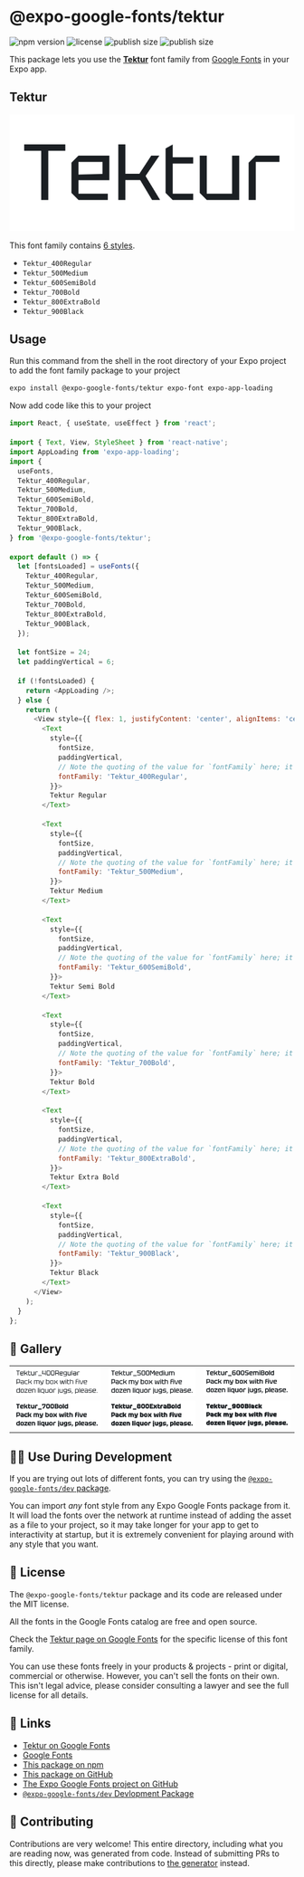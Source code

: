 # @expo-google-fonts/tektur

![npm version](https://flat.badgen.net/npm/v/@expo-google-fonts/tektur)
![license](https://flat.badgen.net/github/license/expo/google-fonts)
![publish size](https://flat.badgen.net/packagephobia/install/@expo-google-fonts/tektur)
![publish size](https://flat.badgen.net/packagephobia/publish/@expo-google-fonts/tektur)

This package lets you use the [**Tektur**](https://fonts.google.com/specimen/Tektur) font family from [Google Fonts](https://fonts.google.com/) in your Expo app.

## Tektur

![Tektur](./font-family.png)

This font family contains [6 styles](#-gallery).

- `Tektur_400Regular`
- `Tektur_500Medium`
- `Tektur_600SemiBold`
- `Tektur_700Bold`
- `Tektur_800ExtraBold`
- `Tektur_900Black`

## Usage

Run this command from the shell in the root directory of your Expo project to add the font family package to your project
```sh
expo install @expo-google-fonts/tektur expo-font expo-app-loading
```

Now add code like this to your project
```js
import React, { useState, useEffect } from 'react';

import { Text, View, StyleSheet } from 'react-native';
import AppLoading from 'expo-app-loading';
import {
  useFonts,
  Tektur_400Regular,
  Tektur_500Medium,
  Tektur_600SemiBold,
  Tektur_700Bold,
  Tektur_800ExtraBold,
  Tektur_900Black,
} from '@expo-google-fonts/tektur';

export default () => {
  let [fontsLoaded] = useFonts({
    Tektur_400Regular,
    Tektur_500Medium,
    Tektur_600SemiBold,
    Tektur_700Bold,
    Tektur_800ExtraBold,
    Tektur_900Black,
  });

  let fontSize = 24;
  let paddingVertical = 6;

  if (!fontsLoaded) {
    return <AppLoading />;
  } else {
    return (
      <View style={{ flex: 1, justifyContent: 'center', alignItems: 'center' }}>
        <Text
          style={{
            fontSize,
            paddingVertical,
            // Note the quoting of the value for `fontFamily` here; it expects a string!
            fontFamily: 'Tektur_400Regular',
          }}>
          Tektur Regular
        </Text>

        <Text
          style={{
            fontSize,
            paddingVertical,
            // Note the quoting of the value for `fontFamily` here; it expects a string!
            fontFamily: 'Tektur_500Medium',
          }}>
          Tektur Medium
        </Text>

        <Text
          style={{
            fontSize,
            paddingVertical,
            // Note the quoting of the value for `fontFamily` here; it expects a string!
            fontFamily: 'Tektur_600SemiBold',
          }}>
          Tektur Semi Bold
        </Text>

        <Text
          style={{
            fontSize,
            paddingVertical,
            // Note the quoting of the value for `fontFamily` here; it expects a string!
            fontFamily: 'Tektur_700Bold',
          }}>
          Tektur Bold
        </Text>

        <Text
          style={{
            fontSize,
            paddingVertical,
            // Note the quoting of the value for `fontFamily` here; it expects a string!
            fontFamily: 'Tektur_800ExtraBold',
          }}>
          Tektur Extra Bold
        </Text>

        <Text
          style={{
            fontSize,
            paddingVertical,
            // Note the quoting of the value for `fontFamily` here; it expects a string!
            fontFamily: 'Tektur_900Black',
          }}>
          Tektur Black
        </Text>
      </View>
    );
  }
};

```

## 🔡 Gallery


||||
|-|-|-|
|![Tektur_400Regular](./Tektur_400Regular.ttf.png)|![Tektur_500Medium](./Tektur_500Medium.ttf.png)|![Tektur_600SemiBold](./Tektur_600SemiBold.ttf.png)||
|![Tektur_700Bold](./Tektur_700Bold.ttf.png)|![Tektur_800ExtraBold](./Tektur_800ExtraBold.ttf.png)|![Tektur_900Black](./Tektur_900Black.ttf.png)||


## 👩‍💻 Use During Development

If you are trying out lots of different fonts, you can try using the [`@expo-google-fonts/dev` package](https://github.com/expo/google-fonts/tree/master/font-packages/dev#readme).

You can import *any* font style from any Expo Google Fonts package from it. It will load the fonts
over the network at runtime instead of adding the asset as a file to your project, so it may take longer
for your app to get to interactivity at startup, but it is extremely convenient
for playing around with any style that you want.

## 📖 License

The `@expo-google-fonts/tektur` package and its code are released under the MIT license.

All the fonts in the Google Fonts catalog are free and open source.

Check the [Tektur page on Google Fonts](https://fonts.google.com/specimen/Tektur) for the specific license of this font family.

You can use these fonts freely in your products & projects - print or digital, commercial or otherwise. However, you can't sell the fonts on their own. This isn't legal advice, please consider consulting a lawyer and see the full license for all details.

## 🔗 Links

- [Tektur on Google Fonts](https://fonts.google.com/specimen/Tektur)
- [Google Fonts](https://fonts.google.com/)
- [This package on npm](https://www.npmjs.com/package/@expo-google-fonts/tektur)
- [This package on GitHub](https://github.com/expo/google-fonts/tree/master/font-packages/tektur)
- [The Expo Google Fonts project on GitHub](https://github.com/expo/google-fonts)
- [`@expo-google-fonts/dev` Devlopment Package](https://github.com/expo/google-fonts/tree/master/font-packages/dev)

## 🤝 Contributing

Contributions are very welcome! This entire directory, including what you are reading now, was generated from code. Instead of submitting PRs to this directly, please make contributions to [the generator](https://github.com/expo/google-fonts/tree/master/packages/generator) instead.
